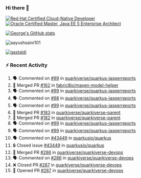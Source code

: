 ### Hi there 👋

<!--START_SECTION:badges-->
[![Red Hat Certified Cloud-Native Developer](https://images.credly.com/size/110x110/images/12ef4e4e-3d8d-4caf-9ab1-858c5bcb9619/image.png)](http://www.credly.com/badges/b6402e31-0894-48e6-b488-e2e551dcc809 "Red Hat Certified Cloud-Native Developer")
[![Oracle Certified Master, Java EE 5 Enterprise Architect](https://images.credly.com/size/110x110/images/1fa3549c-674c-4779-b3d6-d7d64eac2c23/Oracle-Certification-badge_OC-Master.png)](http://www.credly.com/badges/2565574e-b81d-410e-ab7d-24666ddcbe00 "Oracle Certified Master, Java EE 5 Enterprise Architect")
<!--END_SECTION:badges-->

[![George's GitHub stats](https://github-readme-stats.vercel.app/api?username=gastaldi&show=reviews,prs_merged&hide=contribs,prs&theme=transparent&show_icons=true)](https://github.com/anuraghazra/github-readme-stats)

<p align="left"> <img src="https://komarev.com/ghpvc/?username=gastaldi&label=Profile%20views&color=0e75b6&style=for-the-badge" alt="aayushsaini101" /> </p>

<p align="left"> <a href="https://github.com/ryo-ma/github-profile-trophy"><img src="https://github-profile-trophy.vercel.app/?username=gastaldi" alt="gastaldi" /></a> </p>

### :zap: Recent Activity

<!--START_SECTION:activity-->
1. 🗣 Commented on [#99](https://github.com/quarkiverse/quarkus-jasperreports/pull/99#issuecomment-2399947582) in [quarkiverse/quarkus-jasperreports](https://github.com/quarkiverse/quarkus-jasperreports)
2. 🎉 Merged PR [#162](https://github.com/fabric8io/maven-model-helper/pull/162) in [fabric8io/maven-model-helper](https://github.com/fabric8io/maven-model-helper)
3. 🗣 Commented on [#99](https://github.com/quarkiverse/quarkus-jasperreports/pull/99#issuecomment-2398399274) in [quarkiverse/quarkus-jasperreports](https://github.com/quarkiverse/quarkus-jasperreports)
4. 🗣 Commented on [#98](https://github.com/quarkiverse/quarkus-jasperreports/pull/98#issuecomment-2398369746) in [quarkiverse/quarkus-jasperreports](https://github.com/quarkiverse/quarkus-jasperreports)
5. 🗣 Commented on [#99](https://github.com/quarkiverse/quarkus-jasperreports/pull/99#issuecomment-2398359123) in [quarkiverse/quarkus-jasperreports](https://github.com/quarkiverse/quarkus-jasperreports)
6. 🎉 Merged PR [#183](https://github.com/quarkiverse/quarkiverse-parent/pull/183) in [quarkiverse/quarkiverse-parent](https://github.com/quarkiverse/quarkiverse-parent)
7. 🎉 Merged PR [#182](https://github.com/quarkiverse/quarkiverse-parent/pull/182) in [quarkiverse/quarkiverse-parent](https://github.com/quarkiverse/quarkiverse-parent)
8. 🗣 Commented on [#99](https://github.com/quarkiverse/quarkus-jasperreports/pull/99#issuecomment-2398220680) in [quarkiverse/quarkus-jasperreports](https://github.com/quarkiverse/quarkus-jasperreports)
9. 🗣 Commented on [#99](https://github.com/quarkiverse/quarkus-jasperreports/pull/99#issuecomment-2398122459) in [quarkiverse/quarkus-jasperreports](https://github.com/quarkiverse/quarkus-jasperreports)
10. 🗣 Commented on [#43449](https://github.com/quarkusio/quarkus/issues/43449#issuecomment-2396973763) in [quarkusio/quarkus](https://github.com/quarkusio/quarkus)
11. 🔒 Closed issue [#43449](https://github.com/quarkusio/quarkus/issues/43449) in [quarkusio/quarkus](https://github.com/quarkusio/quarkus)
12. 🎉 Merged PR [#286](https://github.com/quarkiverse/quarkiverse-devops/pull/286) in [quarkiverse/quarkiverse-devops](https://github.com/quarkiverse/quarkiverse-devops)
13. 🗣 Commented on [#286](https://github.com/quarkiverse/quarkiverse-devops/pull/286#issuecomment-2396736483) in [quarkiverse/quarkiverse-devops](https://github.com/quarkiverse/quarkiverse-devops)
14. ❌ Closed PR [#287](https://github.com/quarkiverse/quarkiverse-devops/pull/287) in [quarkiverse/quarkiverse-devops](https://github.com/quarkiverse/quarkiverse-devops)
15. 💪 Opened PR [#287](https://github.com/quarkiverse/quarkiverse-devops/pull/287) in [quarkiverse/quarkiverse-devops](https://github.com/quarkiverse/quarkiverse-devops)
<!--END_SECTION:activity-->
